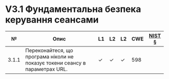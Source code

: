 # V3.1 Фундаментальна безпека керування сеансами

|№|Опис|L1|L2|L2|CWE|[NIST §](https://pages.nist.gov/800-63-3/sp800-63b.html)|
|-|-|-|-|-|-|-|
|3.1.1|Переконайтеся, що програма ніколи не показує токени сеансу в параметрах URL.|✓|✓|✓|598||
